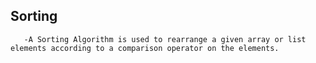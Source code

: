 ## Sorting
```text
   -A Sorting Algorithm is used to rearrange a given array or list elements according to a comparison operator on the elements. 


```

